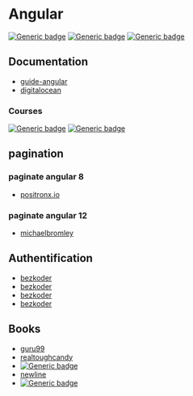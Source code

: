 # Angular

[![Generic badge](https://aleen42.github.io/badges/src/angular.svg)](https://guide-angular.wishtack.io/angular/routing/route-guards)
[![Generic badge](https://aleen42.github.io/badges/src/angular.svg)](https://ultimatecourses.com/blog/intro-to-angular-http-interceptors)
[![Generic badge](https://img.shields.io/badge/Medium-12100E?style=for-the-badge&logo=medium&logoColor=white&style=plastic&logoWidth=30)](https://medium.com/angular-in-depth/top-10-ways-to-use-interceptors-in-angular-db450f8a62d6)

## Documentation

* [guide-angular](https://guide-angular.wishtack.io/ecmascript-6+)
* [digitalocean](https://www.digitalocean.com/community/tags/angularjs)

### Courses

[![Generic badge](https://badges.aleen42.com/src/youtube.svg)](https://www.youtube.com/watch?v=8k4ctDmVn7w&ab_channel=CodeStepByStep)
[![Generic badge](https://badges.aleen42.com/src/youtube.svg)](https://www.youtube.com/watch?v=3dHNOWTI7H8)

## pagination

### paginate angular 8

* [positronx.io](https://www.positronx.io/angular-server-side-pagination-with-ngx-pagination-example/)
### paginate angular 12

* [michaelbromley](https://michaelbromley.github.io/ngx-pagination/#/custom-template)

## Authentification

* [bezkoder](https://www.bezkoder.com/node-js-angular-12-jwt-auth/)
* [bezkoder](https://www.bezkoder.com/node-js-jwt-authentication-postgresql/)
* [bezkoder](https://www.bezkoder.com/angular-12-jwt-auth/)
* [bezkoder](https://www.bezkoder.com/angular-12-refresh-token/)
## Books

* [guru99](https://www.guru99.com/best-angularjs-books.html)
* [realtoughcandy](https://realtoughcandy.com/angular-books/)
* [![Generic badge](https://badges.aleen42.com/src/google_plus.svg)](https://www.google.com/search?q=angular+book&rlz=1C1GCEU_frLU970LU970&sxsrf=AOaemvKYkTNrXHiXMGX5oAJ4rHGeNDP4NQ%3A1633504048560&ei=MEtdYY-wIZWH9u8P2oeGkA8&oq=angular+book&gs_lcp=Cgdnd3Mtd2l6EAMYADIECCMQJzIECCMQJzIECCMQJzIECAAQQzIECAAQQzIECAAQQzIKCAAQgAQQhwIQFDIFCAAQywEyBQgAEMsBMgUIABDLAToECC4QJzoQCC4QsQMQgwEQxwEQ0QMQQzoLCAAQgAQQsQMQgwE6DgguEIAEELEDEMcBENEDOhEILhCABBCxAxCDARDHARCvAToICAAQgAQQsQM6CAguEIAEELEDOg4ILhCABBCxAxDHARCjAjoLCC4QgAQQsQMQgwE6DgguEIAEELEDEMcBEK8BOgcIIxDqAhAnOggILhCxAxCDAToFCAAQgAQ6CwguEIAEEMcBEK8BOgcIABAKEMsBSgQIQRgAUK8UWK0wYLhEaANwAngAgAFziAGtB5IBAzkuMpgBAKABAbABCsABAQ&sclient=gws-wiz)
* [newline](https://www.newline.co/ng-book/2/)
* [![Generic badge](https://img.shields.io/badge/Medium-12100E?style=for-the-badge&logo=medium&logoColor=white&style=plastic&logoWidth=30)](https://dkreider.medium.com/best-angular-books-of-2021-in-depth-review-4da0a30ed836)
